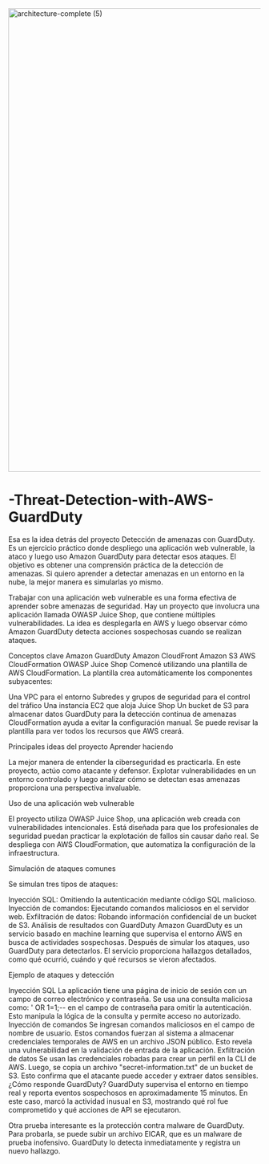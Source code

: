 
<img width="924" alt="architecture-complete (5)" src="https://github.com/user-attachments/assets/fb589ba6-0d48-45fb-bd2e-d8de638e62e6" />

# -Threat-Detection-with-AWS-GuardDuty
Esa es la idea detrás del proyecto Detección de amenazas con GuardDuty. Es un ejercicio práctico donde despliego una aplicación web vulnerable, la ataco y luego uso Amazon GuardDuty para detectar esos ataques. El objetivo es obtener una comprensión práctica de la detección de amenazas. Si quiero aprender a detectar amenazas en un entorno en la nube, la mejor manera es simularlas yo mismo.

Trabajar con una aplicación web vulnerable es una forma efectiva de aprender sobre amenazas de seguridad. Hay un proyecto que involucra una aplicación llamada OWASP Juice Shop, que contiene múltiples vulnerabilidades. La idea es desplegarla en AWS y luego observar cómo Amazon GuardDuty detecta acciones sospechosas cuando se realizan ataques.

Conceptos clave
Amazon GuardDuty
Amazon CloudFront
Amazon S3
AWS CloudFormation
OWASP Juice Shop
Comencé utilizando una plantilla de AWS CloudFormation. La plantilla crea automáticamente los componentes subyacentes:

Una VPC para el entorno
Subredes y grupos de seguridad para el control del tráfico
Una instancia EC2 que aloja Juice Shop
Un bucket de S3 para almacenar datos
GuardDuty para la detección continua de amenazas
CloudFormation ayuda a evitar la configuración manual. Se puede revisar la plantilla para ver todos los recursos que AWS creará.

Principales ideas del proyecto
Aprender haciendo

La mejor manera de entender la ciberseguridad es practicarla. En este proyecto, actúo como atacante y defensor. Explotar vulnerabilidades en un entorno controlado y luego analizar cómo se detectan esas amenazas proporciona una perspectiva invaluable.

Uso de una aplicación web vulnerable

El proyecto utiliza OWASP Juice Shop, una aplicación web creada con vulnerabilidades intencionales. Está diseñada para que los profesionales de seguridad puedan practicar la explotación de fallos sin causar daño real. Se despliega con AWS CloudFormation, que automatiza la configuración de la infraestructura.

Simulación de ataques comunes

Se simulan tres tipos de ataques:

Inyección SQL: Omitiendo la autenticación mediante código SQL malicioso.
Inyección de comandos: Ejecutando comandos maliciosos en el servidor web.
Exfiltración de datos: Robando información confidencial de un bucket de S3.
Análisis de resultados con GuardDuty
Amazon GuardDuty es un servicio basado en machine learning que supervisa el entorno AWS en busca de actividades sospechosas. Después de simular los ataques, uso GuardDuty para detectarlos. El servicio proporciona hallazgos detallados, como qué ocurrió, cuándo y qué recursos se vieron afectados.

Ejemplo de ataques y detección

Inyección SQL
La aplicación tiene una página de inicio de sesión con un campo de correo electrónico y contraseña.
Se usa una consulta maliciosa como: ' OR 1=1;-- en el campo de contraseña para omitir la autenticación.
Esto manipula la lógica de la consulta y permite acceso no autorizado.
Inyección de comandos
Se ingresan comandos maliciosos en el campo de nombre de usuario.
Estos comandos fuerzan al sistema a almacenar credenciales temporales de AWS en un archivo JSON público.
Esto revela una vulnerabilidad en la validación de entrada de la aplicación.
Exfiltración de datos
Se usan las credenciales robadas para crear un perfil en la CLI de AWS.
Luego, se copia un archivo "secret-information.txt" de un bucket de S3.
Esto confirma que el atacante puede acceder y extraer datos sensibles.
¿Cómo responde GuardDuty?
GuardDuty supervisa el entorno en tiempo real y reporta eventos sospechosos en aproximadamente 15 minutos. En este caso, marcó la actividad inusual en S3, mostrando qué rol fue comprometido y qué acciones de API se ejecutaron.

Otra prueba interesante es la protección contra malware de GuardDuty. Para probarla, se puede subir un archivo EICAR, que es un malware de prueba inofensivo. GuardDuty lo detecta inmediatamente y registra un nuevo hallazgo.
